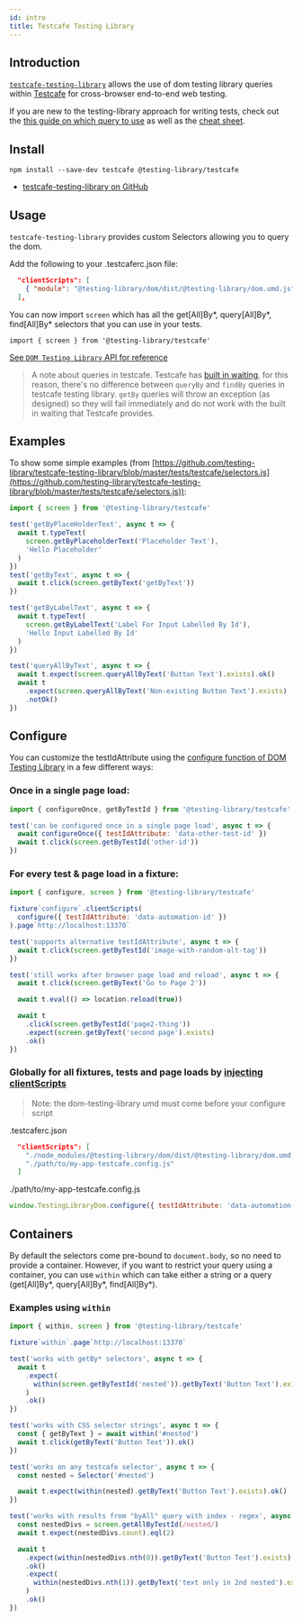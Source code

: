 ```yaml
---
id: intro
title: Testcafe Testing Library
---
```


## Introduction

[`testcafe-testing-library`][gh] allows the use of dom testing library queries
within [Testcafe](https://devexpress.github.io/testcafe/) for cross-browser
end-to-end web testing.

If you are new to the testing-library approach for writing tests, check out the
[this guide on which query to use](https://testing-library.com/docs/guide-which-query)
as well as the
[cheat sheet](https://testing-library.com/docs/dom-testing-library/cheatsheet).

## Install

```
npm install --save-dev testcafe @testing-library/testcafe
```

- [testcafe-testing-library on GitHub][gh]

## Usage

`testcafe-testing-library` provides custom Selectors allowing you to query the
dom.

Add the following to your .testcaferc.json file:

```json
  "clientScripts": [
    { "module": "@testing-library/dom/dist/@testing-library/dom.umd.js" }
  ],
```

You can now import `screen` which has all the get[All]By*, query[All]By*,
find[All]By\* selectors that you can use in your tests.

`import { screen } from '@testing-library/testcafe'`

[See `DOM Testing Library` API for reference](dom-testing-library/api-queries.md)

> A note about queries in testcafe. Testcafe has
> [built in waiting](https://devexpress.github.io/testcafe/documentation/test-api/built-in-waiting-mechanisms.html#wait-mechanism-for-selectors),
> for this reason, there's no difference between `queryBy` and `findBy` queries
> in testcafe testing library. `getBy` queries will throw an exception (as
> designed) so they will fail immediately and do not work with the built in
> waiting that Testcafe provides.

## Examples

To show some simple examples (from
[https://github.com/testing-library/testcafe-testing-library/blob/master/tests/testcafe/selectors.js](https://github.com/testing-library/testcafe-testing-library/blob/master/tests/testcafe/selectors.js)):

```javascript
import { screen } from '@testing-library/testcafe'

test('getByPlaceHolderText', async t => {
  await t.typeText(
    screen.getByPlaceholderText('Placeholder Text'),
    'Hello Placeholder'
  )
})
test('getByText', async t => {
  await t.click(screen.getByText('getByText'))
})

test('getByLabelText', async t => {
  await t.typeText(
    screen.getByLabelText('Label For Input Labelled By Id'),
    'Hello Input Labelled By Id'
  )
})

test('queryAllByText', async t => {
  await t.expect(screen.queryAllByText('Button Text').exists).ok()
  await t
    .expect(screen.queryAllByText('Non-existing Button Text').exists)
    .notOk()
})
```

## Configure

You can customize the testIdAttribute using the [configure function of DOM
Testing Library][config] in a few different ways:

### Once in a single page load:

```javascript
import { configureOnce, getByTestId } from '@testing-library/testcafe'

test('can be configured once in a single page load', async t => {
  await configureOnce({ testIdAttribute: 'data-other-test-id' })
  await t.click(screen.getByTestId('other-id'))
})
```

### For every test & page load in a fixture:

```javascript
import { configure, screen } from '@testing-library/testcafe'

fixture`configure`.clientScripts(
  configure({ testIdAttribute: 'data-automation-id' })
).page`http://localhost:13370`

test('supports alternative testIdAttribute', async t => {
  await t.click(screen.getByTestId('image-with-random-alt-tag'))
})

test('still works after browser page load and reload', async t => {
  await t.click(screen.getByText('Go to Page 2'))

  await t.eval(() => location.reload(true))

  await t
    .click(screen.getByTestId('page2-thing'))
    .expect(screen.getByText('second page').exists)
    .ok()
})
```

### Globally for all fixtures, tests and page loads by [injecting clientScripts][inject]

> Note: the dom-testing-library umd must come before your configure script

.testcaferc.json

```json
  "clientScripts": [
    "./node_modules/@testing-library/dom/dist/@testing-library/dom.umd.js",
    "./path/to/my-app-testcafe.config.js"
  ]
```

./path/to/my-app-testcafe.config.js

```javascript
window.TestingLibraryDom.configure({ testIdAttribute: 'data-automation-id' })
```

## Containers

By default the selectors come pre-bound to `document.body`, so no need to
provide a container. However, if you want to restrict your query using a
container, you can use `within` which can take either a string or a query
(get[All]By*, query[All]By*, find[All]By\*).

### Examples using `within`

```javascript
import { within, screen } from '@testing-library/testcafe'

fixture`within`.page`http://localhost:13370`

test('works with getBy* selectors', async t => {
  await t
    .expect(
      within(screen.getByTestId('nested')).getByText('Button Text').exists
    )
    .ok()
})

test('works with CSS selector strings', async t => {
  const { getByText } = await within('#nested')
  await t.click(getByText('Button Text')).ok()
})

test('works on any testcafe selector', async t => {
  const nested = Selector('#nested')

  await t.expect(within(nested).getByText('Button Text').exists).ok()
})

test('works with results from "byAll" query with index - regex', async t => {
  const nestedDivs = screen.getAllByTestId(/nested/)
  await t.expect(nestedDivs.count).eql(2)

  await t
    .expect(within(nestedDivs.nth(0)).getByText('Button Text').exists)
    .ok()
    .expect(
      within(nestedDivs.nth(1)).getByText('text only in 2nd nested').exists
    )
    .ok()
})
```

[config]: https://testing-library.com/docs/dom-testing-library/api-configuration
[gh]: https://github.com/testing-library/testcafe-testing-library
[inject]:
  https://devexpress.github.io/testcafe/documentation/using-testcafe/common-concepts/inject-scripts-into-tested-pages.html#add-client-scripts-to-all-tests
